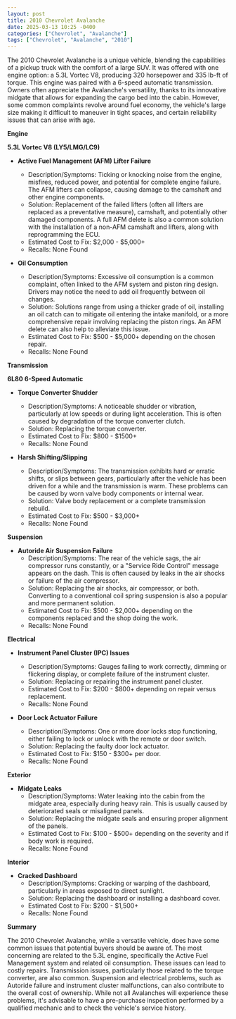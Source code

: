 ```yaml
---
layout: post
title: 2010 Chevrolet Avalanche
date: 2025-03-13 10:25 -0400
categories: ["Chevrolet", "Avalanche"]
tags: ["Chevrolet", "Avalanche", "2010"]
---
```

The 2010 Chevrolet Avalanche is a unique vehicle, blending the capabilities of a pickup truck with the comfort of a large SUV. It was offered with one engine option: a 5.3L Vortec V8, producing 320 horsepower and 335 lb-ft of torque. This engine was paired with a 6-speed automatic transmission. Owners often appreciate the Avalanche's versatility, thanks to its innovative midgate that allows for expanding the cargo bed into the cabin. However, some common complaints revolve around fuel economy, the vehicle's large size making it difficult to maneuver in tight spaces, and certain reliability issues that can arise with age.

**Engine**

**5.3L Vortec V8 (LY5/LMG/LC9)**

*   **Active Fuel Management (AFM) Lifter Failure**
    *   Description/Symptoms: Ticking or knocking noise from the engine, misfires, reduced power, and potential for complete engine failure. The AFM lifters can collapse, causing damage to the camshaft and other engine components.
    *   Solution: Replacement of the failed lifters (often all lifters are replaced as a preventative measure), camshaft, and potentially other damaged components. A full AFM delete is also a common solution with the installation of a non-AFM camshaft and lifters, along with reprogramming the ECU.
    *   Estimated Cost to Fix: $2,000 - $5,000+
    *   Recalls: None Found

*   **Oil Consumption**
    *   Description/Symptoms: Excessive oil consumption is a common complaint, often linked to the AFM system and piston ring design. Drivers may notice the need to add oil frequently between oil changes.
    *   Solution: Solutions range from using a thicker grade of oil, installing an oil catch can to mitigate oil entering the intake manifold, or a more comprehensive repair involving replacing the piston rings. An AFM delete can also help to alleviate this issue.
    *   Estimated Cost to Fix: $500 - $5,000+ depending on the chosen repair.
    *   Recalls: None Found

**Transmission**

**6L80 6-Speed Automatic**

*   **Torque Converter Shudder**
    *   Description/Symptoms: A noticeable shudder or vibration, particularly at low speeds or during light acceleration. This is often caused by degradation of the torque converter clutch.
    *   Solution: Replacing the torque converter.
    *   Estimated Cost to Fix: $800 - $1500+
    *   Recalls: None Found

*   **Harsh Shifting/Slipping**
    *   Description/Symptoms: The transmission exhibits hard or erratic shifts, or slips between gears, particularly after the vehicle has been driven for a while and the transmission is warm. These problems can be caused by worn valve body components or internal wear.
    *   Solution: Valve body replacement or a complete transmission rebuild.
    *   Estimated Cost to Fix: $500 - $3,000+
    *   Recalls: None Found

**Suspension**

*   **Autoride Air Suspension Failure**
    *   Description/Symptoms: The rear of the vehicle sags, the air compressor runs constantly, or a "Service Ride Control" message appears on the dash. This is often caused by leaks in the air shocks or failure of the air compressor.
    *   Solution: Replacing the air shocks, air compressor, or both. Converting to a conventional coil spring suspension is also a popular and more permanent solution.
    *   Estimated Cost to Fix: $500 - $2,000+ depending on the components replaced and the shop doing the work.
    *   Recalls: None Found

**Electrical**

*   **Instrument Panel Cluster (IPC) Issues**
    *   Description/Symptoms: Gauges failing to work correctly, dimming or flickering display, or complete failure of the instrument cluster.
    *   Solution: Replacing or repairing the instrument panel cluster.
    *   Estimated Cost to Fix: $200 - $800+ depending on repair versus replacement.
    *   Recalls: None Found

*   **Door Lock Actuator Failure**
    *   Description/Symptoms: One or more door locks stop functioning, either failing to lock or unlock with the remote or door switch.
    *   Solution: Replacing the faulty door lock actuator.
    *   Estimated Cost to Fix: $150 - $300+ per door.
    *   Recalls: None Found

**Exterior**

*   **Midgate Leaks**
    *   Description/Symptoms: Water leaking into the cabin from the midgate area, especially during heavy rain. This is usually caused by deteriorated seals or misaligned panels.
    *   Solution: Replacing the midgate seals and ensuring proper alignment of the panels.
    *   Estimated Cost to Fix: $100 - $500+ depending on the severity and if body work is required.
    *   Recalls: None Found

**Interior**

*   **Cracked Dashboard**
    *   Description/Symptoms: Cracking or warping of the dashboard, particularly in areas exposed to direct sunlight.
    *   Solution: Replacing the dashboard or installing a dashboard cover.
    *   Estimated Cost to Fix: $200 - $1,500+
    *   Recalls: None Found

**Summary**

The 2010 Chevrolet Avalanche, while a versatile vehicle, does have some common issues that potential buyers should be aware of. The most concerning are related to the 5.3L engine, specifically the Active Fuel Management system and related oil consumption. These issues can lead to costly repairs. Transmission issues, particularly those related to the torque converter, are also common. Suspension and electrical problems, such as Autoride failure and instrument cluster malfunctions, can also contribute to the overall cost of ownership. While not all Avalanches will experience these problems, it's advisable to have a pre-purchase inspection performed by a qualified mechanic and to check the vehicle's service history.

